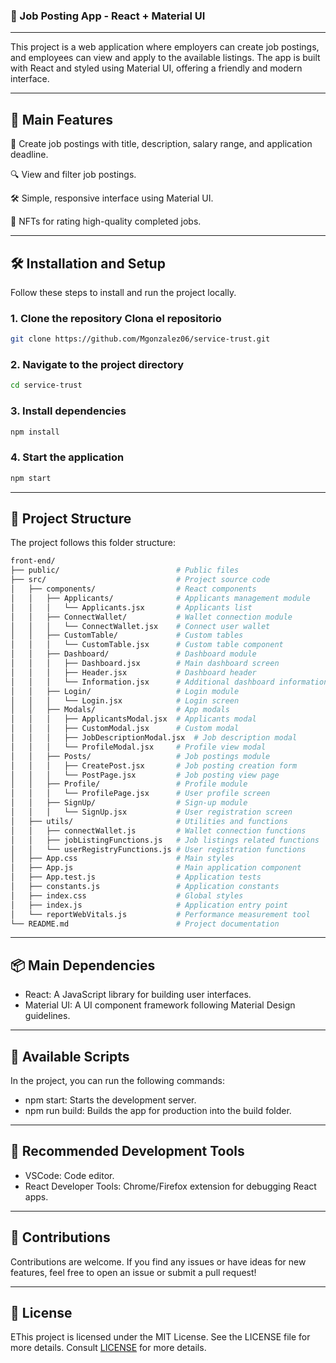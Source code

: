 


###  🚀 Job Posting App - React + Material UI

---

This project is a web application where employers can create job postings, and employees can view and apply to the available listings. The app is built with React and styled using Material UI, offering a friendly and modern interface.

---

🌟 Main Features
---

📝 Create job postings with title, description, salary range, and application deadline.

🔍 View and filter job postings.

🛠️ Simple, responsive interface using Material UI.

🎨 NFTs for rating high-quality completed jobs.

---
🛠️ Installation and Setup
---

Follow these steps to install and run the project locally.

### 1. Clone the repository Clona el repositorio

```bash
git clone https://github.com/Mgonzalez06/service-trust.git
```
### 2. Navigate to the project directory

```bash
cd service-trust
```
### 3. Install dependencies

```bash
npm install
```

### 4. Start the application

```bash
npm start
```

---
🌿 Project Structure
---
The project follows this folder structure:
``` bash
front-end/
├── public/                          # Public files
├── src/                             # Project source code
│   ├── components/                  # React components
│   │   ├── Applicants/              # Applicants management module
│   │   │   └── Applicants.jsx       # Applicants list
│   │   ├── ConnectWallet/           # Wallet connection module
│   │   │   └── ConnectWallet.jsx    # Connect user wallet
│   │   ├── CustomTable/             # Custom tables
│   │   │   └── CustomTable.jsx      # Custom table component
│   │   ├── Dashboard/               # Dashboard module
│   │   │   ├── Dashboard.jsx        # Main dashboard screen
│   │   │   ├── Header.jsx           # Dashboard header
│   │   │   └── Information.jsx      # Additional dashboard information
│   │   ├── Login/                   # Login module
│   │   │   └── Login.jsx            # Login screen
│   │   ├── Modals/                  # App modals
│   │   │   ├── ApplicantsModal.jsx  # Applicants modal
│   │   │   ├── CustomModal.jsx      # Custom modal
│   │   │   ├── JobDescriptionModal.jsx  # Job description modal
│   │   │   └── ProfileModal.jsx     # Profile view modal
│   │   ├── Posts/                   # Job postings module
│   │   │   ├── CreatePost.jsx       # Job posting creation form
│   │   │   └── PostPage.jsx         # Job posting view page
│   │   ├── Profile/                 # Profile module
│   │   │   └── ProfilePage.jsx      # User profile screen
│   │   ├── SignUp/                  # Sign-up module
│   │   │   └── SignUp.jsx           # User registration screen
│   ├── utils/                       # Utilities and functions
│   │   ├── connectWallet.js         # Wallet connection functions
│   │   ├── jobListingFunctions.js   # Job listings related functions
│   │   └── userRegistryFunctions.js # User registration functions
│   ├── App.css                      # Main styles
│   ├── App.js                       # Main application component
│   ├── App.test.js                  # Application tests
│   ├── constants.js                 # Application constants
│   ├── index.css                    # Global styles
│   ├── index.js                     # Application entry point
│   └── reportWebVitals.js           # Performance measurement tool
└── README.md                        # Project documentation
```
---
📦 Main Dependencies
---
- React: A JavaScript library for building user interfaces.
- Material UI: A UI component framework following Material Design guidelines.
---
🚀 Available Scripts
---
In the project, you can run the following commands:
- npm start: Starts the development server.
- npm run build: Builds the app for production into the build folder.
---
🔧 Recommended Development Tools
---
- VSCode: Code editor.
- React Developer Tools: Chrome/Firefox extension for debugging React apps.
---
🤝 Contributions
---

Contributions are welcome. If you find any issues or have ideas for new features, feel free to open an issue or submit a pull request!

---

📝 License
---

EThis project is licensed under the MIT License. See the LICENSE file for more details. Consult [LICENSE](https://opensource.org/license/mit) for more details.
